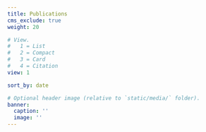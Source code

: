 ```yaml
---
title: Publications
cms_exclude: true
weight: 20 

# View.
#   1 = List
#   2 = Compact
#   3 = Card
#   4 = Citation
view: 1

sort_by: date

# Optional header image (relative to `static/media/` folder).
banner:
  caption: ''
  image: ''
---
```

